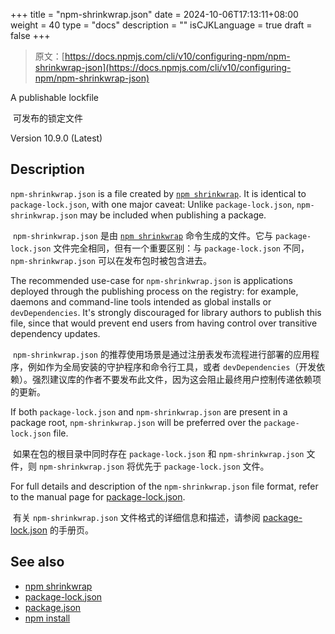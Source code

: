 +++
title = "npm-shrinkwrap.json"
date = 2024-10-06T17:13:11+08:00
weight = 40
type = "docs"
description = ""
isCJKLanguage = true
draft = false
+++

> 原文：[https://docs.npmjs.com/cli/v10/configuring-npm/npm-shrinkwrap-json](https://docs.npmjs.com/cli/v10/configuring-npm/npm-shrinkwrap-json)

A publishable lockfile

​	可发布的锁定文件

Version 10.9.0 (Latest)

## Description

`npm-shrinkwrap.json` is a file created by [`npm shrinkwrap`](https://docs.npmjs.com/cli/v10/commands/npm-shrinkwrap). It is identical to `package-lock.json`, with one major caveat: Unlike `package-lock.json`, `npm-shrinkwrap.json` may be included when publishing a package.

​	`npm-shrinkwrap.json` 是由 [`npm shrinkwrap`](https://docs.npmjs.com/cli/v10/commands/npm-shrinkwrap) 命令生成的文件。它与 `package-lock.json` 文件完全相同，但有一个重要区别：与 `package-lock.json` 不同，`npm-shrinkwrap.json` 可以在发布包时被包含进去。

The recommended use-case for `npm-shrinkwrap.json` is applications deployed through the publishing process on the registry: for example, daemons and command-line tools intended as global installs or `devDependencies`. It's strongly discouraged for library authors to publish this file, since that would prevent end users from having control over transitive dependency updates.

​	`npm-shrinkwrap.json` 的推荐使用场景是通过注册表发布流程进行部署的应用程序，例如作为全局安装的守护程序和命令行工具，或者 `devDependencies`（开发依赖）。强烈建议库的作者不要发布此文件，因为这会阻止最终用户控制传递依赖项的更新。

If both `package-lock.json` and `npm-shrinkwrap.json` are present in a package root, `npm-shrinkwrap.json` will be preferred over the `package-lock.json` file.

​	如果在包的根目录中同时存在 `package-lock.json` 和 `npm-shrinkwrap.json` 文件，则 `npm-shrinkwrap.json` 将优先于 `package-lock.json` 文件。

For full details and description of the `npm-shrinkwrap.json` file format, refer to the manual page for [package-lock.json](https://docs.npmjs.com/cli/v10/configuring-npm/package-lock-json).

​	有关 `npm-shrinkwrap.json` 文件格式的详细信息和描述，请参阅 [package-lock.json](https://docs.npmjs.com/cli/v10/configuring-npm/package-lock-json) 的手册页。

## See also

- [npm shrinkwrap](https://docs.npmjs.com/cli/v10/commands/npm-shrinkwrap)
- [package-lock.json](https://docs.npmjs.com/cli/v10/configuring-npm/package-lock-json)
- [package.json](https://docs.npmjs.com/cli/v10/configuring-npm/package-json)
- [npm install](https://docs.npmjs.com/cli/v10/commands/npm-install)